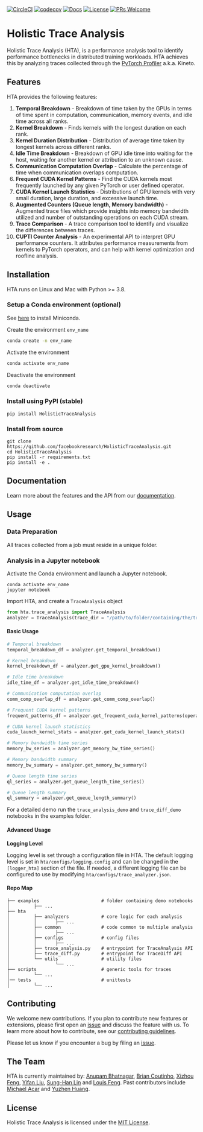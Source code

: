 [![CircleCI](https://circleci.com/gh/facebookresearch/HolisticTraceAnalysis.svg?style=shield)](https://app.circleci.com/pipelines/github/facebookresearch/HolisticTraceAnalysis)
[![codecov](https://codecov.io/github/facebookresearch/holistictraceanalysis/branch/main/graph/badge.svg?token=R44P6M3RJN)](https://codecov.io/github/facebookresearch/holistictraceanalysis)
[![Docs](https://readthedocs.org/projects/hta/badge/?version=latest)](https://hta.readthedocs.io/en/latest/?badge=latest)
[![License](https://img.shields.io/badge/License-MIT-blue.svg)](https://github.com/facebookresearch/HolisticTraceAnalysis/blob/main/LICENSE)
[![PRs Welcome](https://img.shields.io/badge/PRs-welcome-brightgreen.svg)](https://github.com/facebookresearch/HolisticTraceAnalysis/blob/main/CONTRIBUTING.md)

# Holistic Trace Analysis

Holistic Trace Analysis (HTA), is a performance analysis tool to identify performance bottlenecks in
distributed training workloads. HTA achieves this by analyzing traces collected through the [PyTorch
Profiler](https://github.com/pytorch/kineto) a.k.a. Kineto.

## Features

HTA provides the following features:

1. __Temporal Breakdown__ - Breakdown of time taken by the GPUs in terms of time spent in
   computation, communication, memory events, and idle time across all ranks.
1. __Kernel Breakdown__ - Finds kernels with the longest duration on each rank.
1. __Kernel Duration Distribution__ - Distribution of average time taken by longest kernels across
   different ranks.
1. __Idle Time Breakdown__ - Breakdown of GPU idle time into waiting for the host, waiting for
   another kernel or attribution to an unknown cause.
1. __Communication Computation Overlap__ - Calculate the percentage of time when communication
   overlaps computation.
1. __Frequent CUDA Kernel Patterns__ - Find the CUDA kernels most frequently launched by any given
   PyTorch or user defined operator.
1. __CUDA Kernel Launch Statistics__ - Distributions of GPU kernels with very small duration, large
   duration, and excessive launch time.
1. __Augmented Counters (Queue length, Memory bandwidth)__ - Augmented trace files which provide
   insights into memory bandwidth utilized and number of outstanding operations on each CUDA stream.
1. __Trace Comparison__ - A trace comparison tool to identify and visualize the differences between
   traces.
1. __CUPTI Counter Analysis__ - An experimental API to interpret GPU performance counters. It
   attributes performance measurements from kernels to PyTorch operators, and can help with kernel
   optimization and roofline analysis.

## Installation

HTA runs on Linux and Mac with Python >= 3.8.

### Setup a Conda environment (optional)

See [here](https://docs.conda.io/en/latest/miniconda.html) to install Miniconda.

Create the environment `env_name`
``` bash
conda create -n env_name
```

Activate the environment
``` bash
conda activate env_name
```

Deactivate the environment
``` bash
conda deactivate
```

### Install using PyPI (stable)

```
pip install HolisticTraceAnalysis
```

### Install from source

```
git clone https://github.com/facebookresearch/HolisticTraceAnalysis.git
cd HolisticTraceAnalysis
pip install -r requirements.txt
pip install -e .
```

## Documentation

Learn more about the features and the API from our [documentation](https://hta.readthedocs.io/en/latest/index.html).

## Usage

### Data Preparation
All traces collected from a job must reside in a unique folder.

### Analysis in a Jupyter notebook

Activate the Conda environment and launch a Jupyter notebook.
```
conda activate env_name
jupyter notebook
```

Import HTA, and create a `TraceAnalysis` object
``` python
from hta.trace_analysis import TraceAnalysis
analyzer = TraceAnalysis(trace_dir = "/path/to/folder/containing/the/traces")
```

#### Basic Usage

``` python
# Temporal breakdown
temporal_breakdown_df = analyzer.get_temporal_breakdown()

# Kernel breakdown
kernel_breakdown_df = analyzer.get_gpu_kernel_breakdown()

# Idle time breakdown
idle_time_df = analyzer.get_idle_time_breakdown()

# Communication computation overlap
comm_comp_overlap_df = analyzer.get_comm_comp_overlap()

# Frequent CUDA kernel patterns
frequent_patterns_df = analyzer.get_frequent_cuda_kernel_patterns(operator_name="aten::linear", output_dir="/new/trace/path")

# CUDA kernel launch statistics
cuda_launch_kernel_stats = analyzer.get_cuda_kernel_launch_stats()

# Memory bandwidth time series
memory_bw_series = analyzer.get_memory_bw_time_series()

# Memory bandwidth summary
memory_bw_summary = analyzer.get_memory_bw_summary()

# Queue length time series
ql_series = analyzer.get_queue_length_time_series()

# Queue length summary
ql_summary = analyzer.get_queue_length_summary()
```

For a detailed demo run the `trace_analysis_demo` and `trace_diff_demo` notebooks in the examples folder.

#### Advanced Usage

__Logging Level__

Logging level is set through a configuration file in HTA. The default logging level is set in
`hta/configs/logging.config` and can be changed in the `[logger_hta]` section of the file.
If needed, a different logging file can be configured to use by modifying
`hta/configs/trace_analyzer.json`.

#### Repo Map

```
├── examples                       # folder containing demo notebooks
│         ├── ...
├── hta
│         ├── analyzers            # core logic for each analysis
│         │       ├── ...
│         ├── common               # code common to multiple analysis
│         │       ├── ...
│         ├── configs              # config files
│         │       ├── ...
│         ├── trace_analysis.py    # entrypoint for TraceAnalysis API
│         ├── trace_diff.py        # entrypoint for TraceDiff API
│         └── utils                # utility files
│                 └── ...
├── scripts                        # generic tools for traces
│         └── ...
│── tests                          # unittests
│         └── ...
```

## Contributing
We welcome new contributions. If you plan to contribute new features or extensions, please first
open an [issue](https://github.com/facebookresearch/HolisticTraceAnalysis/issues) and discuss the feature with
us. To learn more about how to contribute, see our [contributing guidelines](https://github.com/facebookresearch/HolisticTraceAnalysis/blob/main/CONTRIBUTING.md).

Please let us know if you encounter a bug by filing an [issue](https://github.com/facebookresearch/HolisticTraceAnalysis/issues).

## The Team
HTA is currently maintained by: [Anupam Bhatnagar](https://github.com/anupambhatnagar), [Brian Coutinho](https://github.com/briancoutinho),
[Xizhou Feng](https://github.com/fengxizhou), [Yifan Liu](https://github.com/yifanliu112), [Sung-Han Lin](https://github.com/sunghlin) and
[Louis Feng](https://github.com/louisfeng). Past contributors include [Michael Acar](https://github.com/mjacar) and [Yuzhen Huang](https://github.com/Yuzhen11).

## License
Holistic Trace Analysis is licensed under the [MIT License](https://github.com/facebookresearch/HolisticTraceAnalysis/blob/main/LICENSE).
